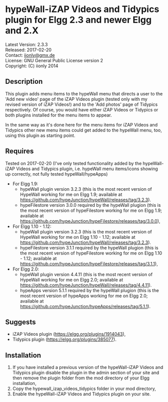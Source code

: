 hypeWall-iZAP Videos and Tidypics plugin for Elgg 2.3 and newer Elgg and 2.X
============================================================================

Latest Version: 2.3.3  
Released: 2017-02-20  
Contact: iionly@gmx.de  
License: GNU General Public License version 2  
Copyright: (C) iionly 2014


Description
-----------

This plugin adds menu items to the hypeWall menu that directs a user to the 'Add new video' page of the iZAP Videos plugin (tested only with my revised version of iZAP Videos!) and to the 'Add photos' page of Tidypics respectively. Of course, you would have either iZAP Videos or Tidypics or both plugins installed for the menu items to appear.

In the same way as it's done here for the menu items for iZAP Videos and Tidypics other new menu items could get added to the hypeWall menu, too, using this plugin as starting point.


Requires
--------

Tested on 2017-02-20 (I've only tested functionality added by the hypeWall-iZAP Videos and Tidypics plugin, i.e. hypeWall menu items/icons showing up correctly, not fully tested hypeWall/hypeApps)

- For Elgg 1.9:
	* hypeWall plugin version 3.2.3 (this is the most recent version of HypeWall working for me on Elgg 1.9; available at https://github.com/hypeJunction/hypeWall/releases/tag/3.2.3).
	* hypeFilestore version 3.0.0 required by the hypeWall plugion (this is the most recent version of hypeFilestore working for me on Elgg 1.9; available at https://github.com/hypeJunction/hypeFilestore/releases/tag/3.0.0),
- For Elgg 1.10 - 1.12:
	* hypeWall plugin version 3.2.3 (this is the most recent version of HypeWall working for me on Elgg 1.10 - 1.12; available at https://github.com/hypeJunction/hypeWall/releases/tag/3.2.3).
	* hypeFilestore version 3.1.1 required by the hypeWall plugion (this is the most recent version of hypeFilestore working for me on Elgg 1.10 - 1.12; available at https://github.com/hypeJunction/hypeFilestore/releases/tag/3.1.1),
- For Elgg 2.0:
	* hypeWall plugin version 4.4.11 (this is the most recent version of HypeWall working for me on Elgg 2.0; available at https://github.com/hypeJunction/hypeWall/releases/tag/4.4.11).
	* hypeApps version 5.1.1 required by the hypeWall plugion (this is the most recent version of hypeApps working for me on Elgg 2.0; available at https://github.com/hypeJunction/hypeApps/releases/tag/5.1.1).


Suggests
--------

* iZAP Videos plugin (https://elgg.org/plugins/1914043),
* Tidypics plugin (https://elgg.org/plugins/385077).


Installation
------------

1. If you have installed a previous version of the hypeWall-iZAP Videos and Tidypics plugin disable the plugin in the admin section of your site and then remove the plugin folder from the mod directory of your Elgg installation,
2. Copy the hypewall_izap_videos_tidypics folder in your mod directory,
3. Enable the hypeWall-iZAP Videos and Tidypics plugin on your site.
